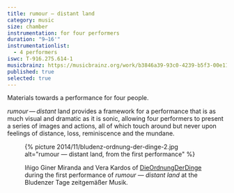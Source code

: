 ```yaml
---
title: rumour — distant land
category: music
size: chamber
instrumentation: for four performers
duration: "9–16'"
instrumentationlist:
  - 4 performers
iswc: T-916.275.614-1
musicbrainz: https://musicbrainz.org/work/b3846a39-93c0-4239-b5f3-00e116276b65
published: true
selected: true
---
```


Materials towards a performance for four people.

*rumour — distant* land provides a framework for a performance that is as much visual and dramatic as it is sonic, allowing four performers to present a series of images and actions, all of which touch around but never upon feelings of distance, loss, reminiscence and the mundane.

<figure>
  {% picture 2014/11/bludenz-ordnung-der-dinge-2.jpg alt="rumour — distant land, from the first performance" %}

  <figcaption markdown="1">

  Iñigo Giner Miranda and Vera Kardos of [DieOrdnungDerDinge](http://www.dieordnungderdinge.com/) during the first performance of *rumour — distant land* at the Bludenzer Tage zeitgemäßer Musik.

  </figcaption>
</figure>
